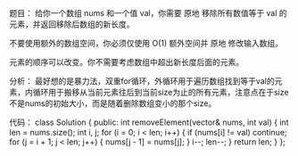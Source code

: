 题目：
给你一个数组 nums 和一个值 val，你需要 原地 移除所有数值等于 val 的元素，并返回移除后数组的新长度。

不要使用额外的数组空间，你必须仅使用 O(1) 额外空间并 原地 修改输入数组。

元素的顺序可以改变。你不需要考虑数组中超出新长度后面的元素。

分析：
最好想的是暴力法，双重for循环，外循环用于遍历数组找到等于val的元素，内循环用于搬移从当前元素往后到当前size为止的所有元素，注意点在于size不是nums的初始大小，而是随着删除数组变小的那个size。

代码：
class Solution {
public:
    int removeElement(vector<int>& nums, int val) {
        int len = nums.size();
        int i, j;
        for (i = 0; i < len; i++) {
            if (nums[i] != val) continue;
            for (j = i + 1; j < len; j++) {
                nums[j - 1] = nums[j];
            }
            i--;
            len--;
        }
        return len;
    }
};
